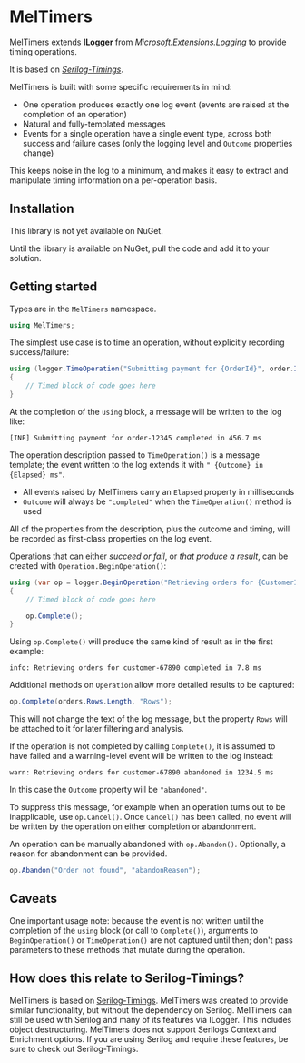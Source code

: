 # MelTimers

MelTimers extends **ILogger** from *Microsoft.Extensions.Logging* to provide timing operations.

It is based on [_Serilog-Timings_](https://github.com/nblumhardt/serilog-timings).


MelTimers is built with some specific requirements in mind:

 * One operation produces exactly one log event (events are raised at the completion of an operation)
 * Natural and fully-templated messages
 * Events for a single operation have a single event type, across both success and failure cases (only the logging level and `Outcome` properties change)

This keeps noise in the log to a minimum, and makes it easy to extract and manipulate timing information on a per-operation basis.

## Installation

This library is not yet available on NuGet.

Until the library is available on NuGet, pull the code and add it to your solution.


## Getting started

Types are in the `MelTimers` namespace.

```csharp
using MelTimers;
```

The simplest use case is to time an operation, without explicitly recording success/failure:

```csharp
using (logger.TimeOperation("Submitting payment for {OrderId}", order.Id))
{
    // Timed block of code goes here
}
```

At the completion of the `using` block, a message will be written to the log like:

```
[INF] Submitting payment for order-12345 completed in 456.7 ms
```

The operation description passed to `TimeOperation()` is a message template; the event written to the log
extends it with `" {Outcome} in {Elapsed} ms"`.

 * All events raised by MelTimers carry an `Elapsed` property in milliseconds
 * `Outcome` will always be `"completed"` when the `TimeOperation()` method is used

All of the properties from the description, plus the outcome and timing, will be recorded as
first-class properties on the log event.

Operations that can either _succeed or fail_, or _that produce a result_, can be created with
`Operation.BeginOperation()`:

```csharp
using (var op = logger.BeginOperation("Retrieving orders for {CustomerId}", customer.Id))
{
	// Timed block of code goes here

	op.Complete();
}
```

Using `op.Complete()` will produce the same kind of result as in the first example:

```
info: Retrieving orders for customer-67890 completed in 7.8 ms
```

Additional methods on `Operation` allow more detailed results to be captured:

```csharp
op.Complete(orders.Rows.Length, "Rows");
```

This will not change the text of the log message, but the property `Rows` will be attached to it for
later filtering and analysis.

If the operation is not completed by calling `Complete()`, it is assumed to have failed and a warning-level event will be written to the log instead:

```
warn: Retrieving orders for customer-67890 abandoned in 1234.5 ms
```

In this case the `Outcome` property will be `"abandoned"`.

To suppress this message, for example when an operation turns out to be inapplicable, use `op.Cancel()`. Once `Cancel()` has been called, no event will be written by the operation on either completion or abandonment.

An operation can be manually abandoned with `op.Abandon()`. Optionally, a reason for abandonment can be provided.

```csharp
op.Abandon("Order not found", "abandonReason");
```

## Caveats

One important usage note: because the event is not written until the completion of the `using` block
(or call to `Complete()`), arguments to `BeginOperation()` or `TimeOperation()` are not captured until then; don't
pass parameters to these methods that mutate during the operation.

## How does this relate to Serilog-Timings?

MelTimers is based on [Serilog-Timings](https://github.com/nblumhardt/serilog-timings). MelTimers was created to provide similar functionality, but without the dependency on Serilog.
MelTimers can still be used with Serilog and many of its features via ILogger. This includes object destructuring.
MelTimers does not support Serilogs Context and Enrichment options. If you are using Serilog and require these features, be sure to check out Serilog-Timings. 
